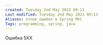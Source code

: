 ```yaml
---
created: Tuesday 2nd May 2023 09:11
Last modified: Tuesday 2nd May 2023 09:11
Aliases: отлов ошибок в Spring MVC
Tags: programming, spring, java
---
```


Ошибка 5ХХ 

